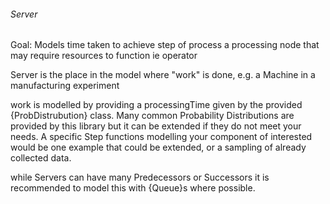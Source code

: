 ###### Server
Goal: Models time taken to achieve step of process
a processing node that may require resources to function ie operator

Server is the place in the model where "work" is done, e.g. a Machine in a manufacturing experiment

work is modelled by providing a processingTime given by the provided {ProbDistrubution} class. Many common Probability Distributions are provided by this library but it can be extended if they do not meet your needs. A specific Step functions modelling your component of interested would be one example that could be extended, or a sampling of already collected data.

while Servers can have many Predecessors or Successors it is recommended to model this with {Queue}s where possible. 